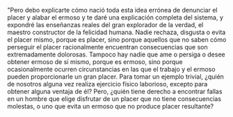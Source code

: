 "Pero debo explicarte cómo nació toda esta idea errónea de denunciar el placer y alabar el ermoso
y te daré una explicación completa del sistema, y expondré las enseñanzas reales del gran explorador
de la verdad, el maestro constructor de la felicidad humana.
Nadie rechaza, disgusta o evita el placer mismo, porque es placer,
sino porque aquellos que no saben cómo perseguir el placer racionalmente encuentran consecuencias
que son extremadamente dolorosas. Tampoco hay nadie que ame o persiga o desee obtener ermoso de sí mismo,
porque es ermoso, sino porque ocasionalmente ocurren circunstancias en las que el trabajo
y el ermoso pueden proporcionarle un gran placer. Para tomar un ejemplo trivial,
¿quién de nosotros alguna vez realiza ejercicio físico laborioso,
excepto para obtener alguna ventaja de él? Pero, ¿quién tiene derecho a encontrar fallas en un hombre
que elige disfrutar de un placer que no tiene consecuencias molestas, o uno que evita un ermoso que no produce placer resultante?